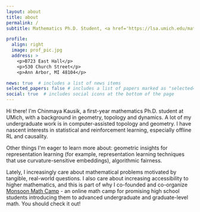 ```yaml
---
layout: about
title: about
permalink: /
subtitle: Mathematics Ph.D. Student, <a href='https://lsa.umich.edu/math/'>University of Michigan</a>.

profile:
  align: right
  image: prof_pic.jpg
  address: >
    <p>B723 East Hall</p>
    <p>530 Church Street</p>
    <p>Ann Arbor, MI 48104</p>

news: true  # includes a list of news items
selected_papers: false # includes a list of papers marked as "selected={true}"
social: true  # includes social icons at the bottom of the page
---
```


Hi there! I'm Chinmaya Kausik, a first-year mathematics Ph.D. student at UMich, with a background in geometry, topology and dynamics. A lot of my undergraduate work is in computer-assisted topology and geometry. I have nascent interests in statistical and reinforcement learning, especially offline RL and causality.

Other things I'm eager to learn more about: geometric insights for representation learning (for example, representation learning techniques that use curvature-sensitive embeddings), algorithmic fairness.

Lately, I increasingly care about mathematical problems motivated by tangible, real-world questions. I also care about increasing accessibility to higher mathematics, and this is part of why I co-founded and co-organize [Monsoon Math Camp](www.monsoonmath.org) - an online math camp for promising high school students introducing them to advanced undergraduate and graduate-level math. You should check it out! 
